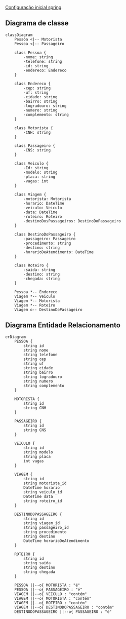 [doc]: https://start.spring.io/#!type=maven-project&language=java&platformVersion=3.3.1&packaging=jar&jvmVersion=17&groupId=com.contravi&artifactId=contravi&name=contravi&description=Gerenciar%20viagens%2C%20roteiros%20e%20passageiros.&packageName=com.contravi.contravi&dependencies=data-jpa,security,data-mongodb

[Configuração inicial spring][doc].
## Diagrama de classe

```mermaid
classDiagram
    Pessoa <|-- Motorista
    Pessoa <|-- Passageiro
    
    class Pessoa {
        -nome: string
        -telefone: string
        -id: string
        -endereco: Endereco
    }

    class Endereco {
        -cep: string
        -uf: string
        -cidade: string
        -bairro: string
        -logradouro: string
        -numero: string
        -complemento: string
    }

    class Motorista {
        -CNH: string
    }

    class Passageiro {
        -CNS: string
    }

    class Veiculo {
        -Id: string
        -modelo: string
        -placa: string
        -vagas: int
    }

    class Viagem {
        -motorista: Motorista
        -horario: DateTime
        -veiculo: Veiculo
        -data: DateTime
        -roteiro: Roteiro
        -destinoDosPassageiros: DestinoDoPassageiro
    }

    class DestinoDoPassageiro {
        -passageiro: Passageiro
        -procedimento: string
        -destino: string
        -horarioDeAtendimento: DateTime
    }

    class Roteiro {
        -saida: string
        -destino: string
        -chegada: string
    } 

    Pessoa *-- Endereco
    Viagem *-- Veiculo
    Viagem *-- Motorista
    Viagem *-- Roteiro
    Viagem o-- DestinoDoPassageiro
```

## Diagrama Entidade Relacionamento

```mermaid
erDiagram
    PESSOA {
        string id
        string nome
        string telefone
        string cep
        string uf
        string cidade
        string bairro
        string logradouro
        string numero
        string complemento
    }

    MOTORISTA {
        string id
        string CNH
    }

    PASSAGEIRO {
        string id
        string CNS
    }

    VEICULO {
        string id
        string modelo
        string placa
        int vagas
    }

    VIAGEM {
        string id
        string motorista_id
        DateTime horario
        string veiculo_id
        DateTime data
        string roteiro_id
    }

    DESTINODOPASSAGEIRO {
        string id
        string viagem_id
        string passageiro_id
        string procedimento
        string destino
        DateTime horarioDeAtendimento
    }

    ROTEIRO {
        string id
        string saida
        string destino
        string chegada
    }

    PESSOA ||--o{ MOTORISTA : "é"
    PESSOA ||--o{ PASSAGEIRO : "é"
    VIAGEM ||--o{ VEICULO : "contém"
    VIAGEM ||--o{ MOTORISTA : "contém"
    VIAGEM ||--o{ ROTEIRO : "contém"
    VIAGEM ||--o{ DESTINODOPASSAGEIRO : "contém"
    DESTINODOPASSAGEIRO ||--o{ PASSAGEIRO : "é"

```
